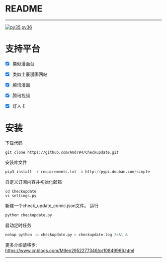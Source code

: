 # README
*****
[![py35,py36](https://img.shields.io/badge/Python-3.5|3.6,3|7-green.svg)](https://github.com/Amd794)

# 支持平台
- [x] 类似漫画台
- [x] 类似土豪漫画网站
- [x] 腾讯漫画
- [x] 腾讯视频
- [x] 好人卡


# 安装
下载代码
```
git clone https://github.com/Amd794/Checkupdate.git
```
安装库文件
```python
pip3 install -r requirements.txt -i http://pypi.douban.com/simple
```
自定义订阅内容并初始化邮箱
```
cd Checkupdate
vi settings.py
```
新建一个check_update_comic.json文件。
运行
```python
python checkupdate.py
```
启动定时任务
```python
nohup python -u checkupdate.py > checkupdate.log 2>&1 &
```
更多介绍请移步: https://www.cnblogs.com/Mifen2952277346/p/10849966.html
*****
